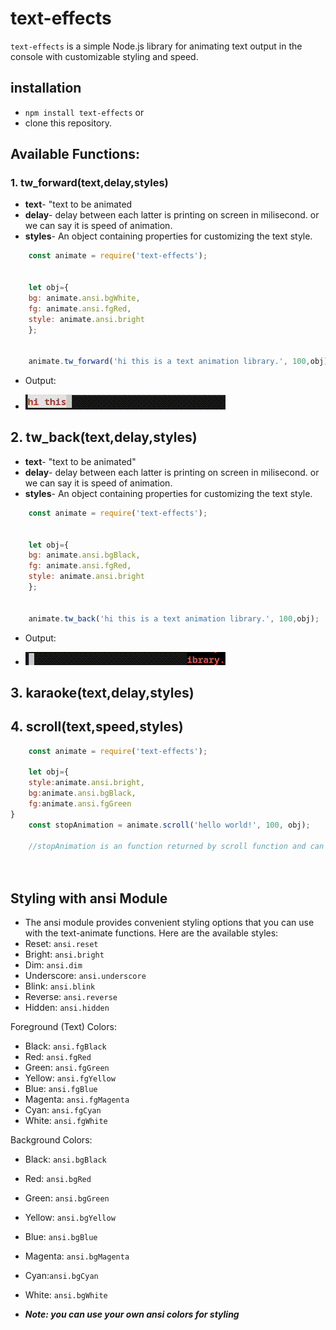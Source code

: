 # text-effects
`text-effects` is a simple Node.js library for animating text output in the console with customizable styling and speed.



## installation 
- `npm install text-effects`
or
- clone this repository.


## Available Functions:

>>>
### **1. tw_forward(text,delay,styles)**

- **text**- "text to be animated
- **delay**-  delay between each latter is printing on screen in milisecond. or we can say it is speed of animation.
- **styles**-  An object containing properties for customizing the text style.

```js
    const animate = require('text-effects');
    

    let obj={
    bg: animate.ansi.bgWhite,
    fg: animate.ansi.fgRed,
    style: animate.ansi.bright
    };


    animate.tw_forward('hi this is a text animation library.', 100,obj);

```
- Output:

- ![Text Animation GIF](out/output_f.gif "Text Animation Demo")

>>>
## **2. tw_back(text,delay,styles)**

- **text**- "text to be animated"
- **delay**-  delay between each latter is printing on screen in milisecond. or we can say it is speed of animation.
- **styles**-  An object containing properties for customizing the text style.


```js
    const animate = require('text-effects');
    

    let obj={
    bg: animate.ansi.bgBlack,
    fg: animate.ansi.fgRed,
    style: animate.ansi.bright
    };


    animate.tw_back('hi this is a text animation library.', 100,obj);


```
- Output:

- ![Text Animation GIF](out/output_b.gif "Text Animation Demo")

>>>
## **3. karaoke(text,delay,styles)**

>>>
## **4. scroll(text,speed,styles)**
```js
    const animate = require('text-effects');

    let obj={
    style:animate.ansi.bright,
    bg:animate.ansi.bgBlack,
    fg:animate.ansi.fgGreen
}
    const stopAnimation = animate.scroll('hello world!', 100, obj);

    //stopAnimation is an function returned by scroll function and can be used to stop the animation. If you call stopAnimation inside a settimeout function than you can stop animation after some time otherwise this animation will animate untill you stop it.

    


```

## Styling with ansi Module
- The ansi module provides convenient styling options that you can use with the text-animate functions. Here are the available styles:
- Reset: `ansi.reset`
- Bright: `ansi.bright`
- Dim: `ansi.dim`
- Underscore: `ansi.underscore`
- Blink: `ansi.blink`
- Reverse: `ansi.reverse`
- Hidden: `ansi.hidden`

Foreground (Text) Colors:

- Black: `ansi.fgBlack`
- Red: `ansi.fgRed`
- Green: `ansi.fgGreen`
- Yellow: `ansi.fgYellow`
- Blue: `ansi.fgBlue`
- Magenta: `ansi.fgMagenta`
- Cyan: `ansi.fgCyan`
- White: `ansi.fgWhite`

Background Colors:

- Black: `ansi.bgBlack`
- Red: `ansi.bgRed`
- Green: `ansi.bgGreen`
- Yellow: `ansi.bgYellow`
- Blue: `ansi.bgBlue`
- Magenta: `ansi.bgMagenta`
- Cyan:`ansi.bgCyan`
- White: `ansi.bgWhite`

- ***Note: you can use your own ansi colors for styling***


